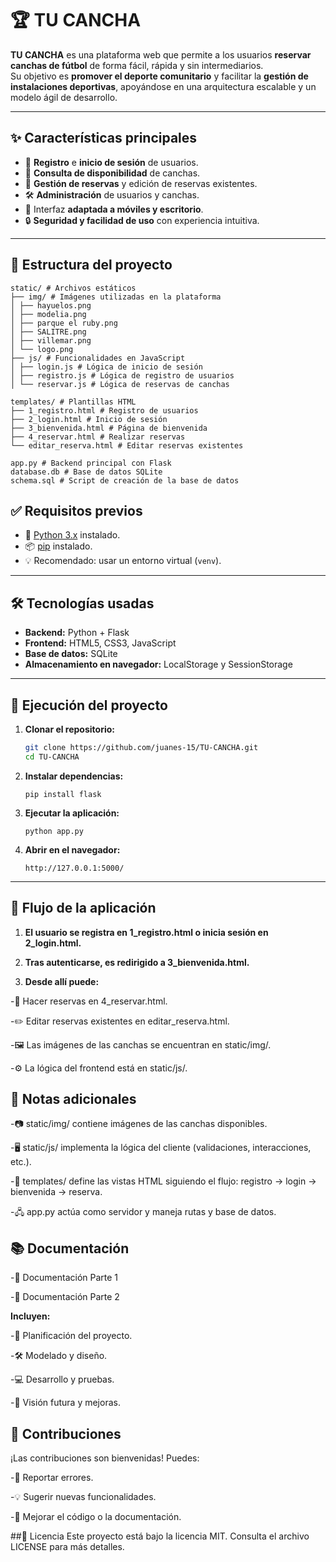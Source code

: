 # 🏆 TU CANCHA

**TU CANCHA** es una plataforma web que permite a los usuarios **reservar canchas de fútbol** de forma fácil, rápida y sin intermediarios.  
Su objetivo es **promover el deporte comunitario** y facilitar la **gestión de instalaciones deportivas**, apoyándose en una arquitectura escalable y un modelo ágil de desarrollo.

---

## ✨ Características principales

- 📝 **Registro** e **inicio de sesión** de usuarios.
- 📅 **Consulta de disponibilidad** de canchas.
- 📌 **Gestión de reservas** y edición de reservas existentes.
- 🛠️ **Administración** de usuarios y canchas.
- 📱 Interfaz **adaptada a móviles y escritorio**.
- 🔒 **Seguridad y facilidad de uso** con experiencia intuitiva.

---

## 📂 Estructura del proyecto
```
static/ # Archivos estáticos
├── img/ # Imágenes utilizadas en la plataforma
│ ├── hayuelos.png
│ ├── modelia.png
│ ├── parque el ruby.png
│ ├── SALITRE.png
│ ├── villemar.png
│ └── logo.png
├── js/ # Funcionalidades en JavaScript
│ ├── login.js # Lógica de inicio de sesión
│ ├── registro.js # Lógica de registro de usuarios
│ └── reservar.js # Lógica de reservas de canchas

templates/ # Plantillas HTML
├── 1_registro.html # Registro de usuarios
├── 2_login.html # Inicio de sesión
├── 3_bienvenida.html # Página de bienvenida
├── 4_reservar.html # Realizar reservas
└── editar_reserva.html # Editar reservas existentes

app.py # Backend principal con Flask
database.db # Base de datos SQLite
schema.sql # Script de creación de la base de datos
```

## ✅ Requisitos previos

- 🐍 [Python 3.x](https://www.python.org/downloads/) instalado.
- 📦 [pip](https://pip.pypa.io/en/stable/) instalado.
- 💡 Recomendado: usar un entorno virtual (`venv`).

---

## 🛠️ Tecnologías usadas

- **Backend:** Python + Flask
- **Frontend:** HTML5, CSS3, JavaScript
- **Base de datos:** SQLite
- **Almacenamiento en navegador:** LocalStorage y SessionStorage

---

## 🚀 Ejecución del proyecto

1. **Clonar el repositorio:**
   ```bash
   git clone https://github.com/juanes-15/TU-CANCHA.git
   cd TU-CANCHA
   ```
3. **Instalar dependencias:**
   ```
   pip install flask
   ```
4. **Ejecutar la aplicación:**
   ```
   python app.py
   ```
5. **Abrir en el navegador:**
   ```
   http://127.0.0.1:5000/
   ```

---

## 📌 Flujo de la aplicación

1. **El usuario se registra en 1_registro.html o inicia sesión en 2_login.html.**

2. **Tras autenticarse, es redirigido a 3_bienvenida.html.**

3. **Desde allí puede:**

-📅 Hacer reservas en 4_reservar.html.

-✏️ Editar reservas existentes en editar_reserva.html.

-🖼️ Las imágenes de las canchas se encuentran en static/img/.

-⚙️ La lógica del frontend está en static/js/.

## 📄 Notas adicionales

-📷 static/img/ contiene imágenes de las canchas disponibles.

-🖥️ static/js/ implementa la lógica del cliente (validaciones, interacciones, etc.).

-📑 templates/ define las vistas HTML siguiendo el flujo: registro → login → bienvenida → reserva.

-🖧 app.py actúa como servidor y maneja rutas y base de datos.

## 📚 Documentación
-📄 Documentación Parte 1

-📄 Documentación Parte 2

**Incluyen:**

-📌 Planificación del proyecto.

-🛠️ Modelado y diseño.

-💻 Desarrollo y pruebas.

-🚀 Visión futura y mejoras.

## 🤝 Contribuciones
¡Las contribuciones son bienvenidas!
Puedes:

-🐛 Reportar errores.

-💡 Sugerir nuevas funcionalidades.

-🔧 Mejorar el código o la documentación.

##📜 Licencia
Este proyecto está bajo la licencia MIT.
Consulta el archivo LICENSE para más detalles.
